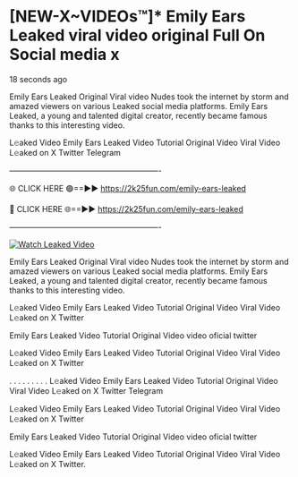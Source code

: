 # [NEW-X~VIDEOs™]* Emily Ears Leaked viral video original Full On Social media x

18 seconds ago

Emily Ears Leaked Original Viral video Nudes took the internet by storm and amazed viewers on various Leaked social media platforms. Emily Ears Leaked, a young and talented digital creator, recently became famous thanks to this interesting video.

L𝚎aked Video Emily Ears Leaked Video Tutorial Original Video Viral Video L𝚎aked on X Twitter Telegram

———————————————————-

🌐 CLICK HERE 🟢==►► https://2k25fun.com/emily-ears-leaked

🔴 CLICK HERE 🌐==►► https://2k25fun.com/emily-ears-leaked

———————————————————-

[![Watch Leaked Video](https://miro.medium.com/v2/resize:fit:828/format:webp/1*cilzJN44JGOrTw9NJCrNHA.gif "Watch Leaked Video")](https://2k25fun.com/emily-ears-leaked)

Emily Ears Leaked Original Viral video Nudes took the internet by storm and amazed viewers on various Leaked social media platforms. Emily Ears Leaked, a young and talented digital creator, recently became famous thanks to this interesting video.

L𝚎aked Video Emily Ears Leaked Video Tutorial Original Video Viral Video L𝚎aked on X Twitter

Emily Ears Leaked Video Tutorial Original Video video oficial twitter

L𝚎aked Video Emily Ears Leaked Video Tutorial Original Video Viral Video L𝚎aked on X Twitter

. . . . . . . . . L𝚎aked Video Emily Ears Leaked Video Tutorial Original Video Viral Video L𝚎aked on X Twitter Telegram

L𝚎aked Video Emily Ears Leaked Video Tutorial Original Video Viral Video L𝚎aked on X Twitter

Emily Ears Leaked Video Tutorial Original Video video oficial twitter

L𝚎aked Video Emily Ears Leaked Video Tutorial Original Video Viral Video L𝚎aked on X Twitter.